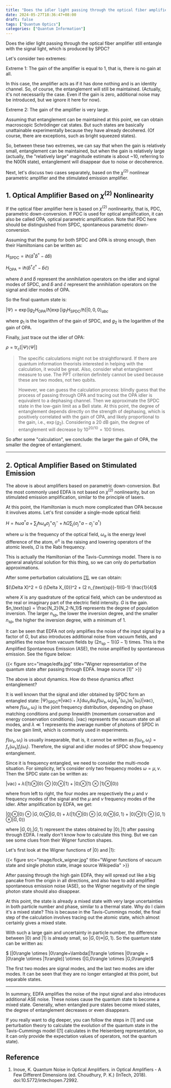 ```yaml
---
title: "Does the idler light passing through the optical fiber amplifier still entangle with the signal light?"
date: 2024-05-27T18:36:47+08:00
draft: false
tags: ["Quantum Optics"]
categories: ["Quantum Information"]
---
```


Does the idler light passing through the optical fiber amplifier still entangle with the signal light, which is produced by SPDC?

Let's consider two extremes:

Extreme 1: The gain of the amplifier is equal to 1, that is, there is no gain at all.

In this case, the amplifier acts as if it has done nothing and is an identity channel. So, of course, the entanglement will still be maintained. (Actually, it's not necessarily the case. Even if the gain is zero, additional noise may be introduced, but we ignore it here for now).

Extreme 2: The gain of the amplifier is very large.

Assuming that entanglement can be maintained at this point, we can obtain macroscopic Schrödinger cat states. But such states are basically unattainable experimentally because they have already decohered. (Of course, there are exceptions, such as bright squeezed states).

So, between these two extremes, we can say that when the gain is relatively small, entanglement can be maintained, but when the gain is relatively large (actually, the "relatively large" magnitude estimate is about ~10, referring to the N00N state), entanglement will disappear due to noise or decoherence.

Next, let's discuss two cases separately, based on the $\chi^{(2)}$ nonlinear parametric amplifier and the stimulated emission amplifier.

## 1. Optical Amplifier Based on $\chi^{(2)}$ Nonlinearity
If the optical fiber amplifier here is based on $\chi^{(2)}$ nonlinearity, that is, PDC, parametric down-conversion. If PDC is used for optical amplification, it can also be called OPA, optical parametric amplification. Note that PDC here should be distinguished from SPDC, spontaneous parametric down-conversion.

Assuming that the pump for both SPDC and OPA is strong enough, then their Hamiltonians can be written as:

$H_\text{SPDC}=\mathrm{i}\hbar(\hat{a}^\dag \hat{b}^\dag - \hat{a} \hat{b})$ 

$H_\text{OPA} = \mathrm{i}\hbar(\hat{b}^\dag \hat{c}^\dag -\hat{b}\hat{c})$ 

where $\hat{a}$ and $\hat{b}$ represent the annihilation operators on the idler and signal modes of SPDC, and $\hat{b}$ and $\hat{c}$ represent the annihilation operators on the signal and idler modes of OPA.

So the final quantum state is:

$|\Psi\rangle = \exp[\mathrm{i}g_\text{2}H_\text{OPA} /\hbar]\exp[\mathrm{i}g_\text{1}H_\text{SPDC}/\hbar] |0,0,0\rangle_{abc}$ 

where $g_1$ is the logarithm of the gain of SPDC, and $g_2$ is the logarithm of the gain of OPA.

Finally, just trace out the idler of OPA:

$\rho=\operatorname{tr}_c[|\Psi\rangle\langle\Psi|]$ 

> The specific calculations might not be straightforward. If there are quantum information theorists interested in helping with the calculation, it would be great. Also, consider what entanglement measure to use. The PPT criterion definitely cannot be used because these are two modes, not two qubits.  
>   
> However, we can guess the calculation process: blindly guess that the process of passing through OPA and tracing out the OPA idler is equivalent to a dephasing channel. Then we approximate the SPDC state in the low-gain limit as a Bell state. At this point, the degree of entanglement depends directly on the strength of dephasing, which is positively correlated with the gain of OPA, and likely proportional to the gain, i.e., $\exp(g_2)$. Considering a 20 dB gain, the degree of entanglement will decrease by $10^{20/10} = 100$ times.

So after some "calculation", we conclude: the larger the gain of OPA, the smaller the degree of entanglement.

---

## 2. Optical Amplifier Based on Stimulated Emission
The above is about amplifiers based on parametric down-conversion. But the most commonly used EDFA is not based on $\chi^{(2)}$ nonlinearity, but on stimulated emission amplification, similar to the principle of lasers.

At this point, the Hamiltonian is much more complicated than OPA because it involves atoms. Let's first consider a single-mode optical field:

$H = \hbar\omega a^\dag a + \sum_j \hbar \omega_a \sigma^+_j \sigma^-_j + \hbar \Omega \sum_j (\sigma^+_j a -\sigma_j^- a^\dag)$ 

where $\omega$ is the frequency of the optical field, $\omega_a$ is the energy level difference of the atom, $\sigma^{\pm}$ is the raising and lowering operators of the atomic levels, $\Omega$ is the Rabi frequency.

This is actually the Hamiltonian of the Tavis-Cummings model. There is no general analytical solution for this thing, so we can only do perturbation approximations.

After some perturbation calculations [[1]](#ref\_1), we can obtain:

$(\Delta X)^2 = G (\Delta X_{0})^2 + (2 n_{\text{sp}}-1)(G-1) \frac{1}{4}$ 

where $X$ is any quadrature of the optical field, which can be understood as the real or imaginary part of the electric field intensity. $G$ is the gain. $n_\text{sp} = \frac{N_2}{N_2-N_1}$ represents the degree of population inversion. The larger $n_\text{sp}$, the lower the inversion degree, and the smaller $n_\text{sp}$, the higher the inversion degree, with a minimum of 1.

It can be seen that EDFA not only amplifies the noise of the input signal by a factor of $G$, but also introduces additional noise from vacuum fields, and amplifies the noise from vacuum fields by $(2 n_{\text{sp}}-1)(G-1)$ times. This is the Amplified Spontaneous Emission (ASE), the noise amplified by spontaneous emission. See the figure below:

{{< figure src="image/edfa.jpg" title="Wigner representation of the quantum state after passing through EDFA. Image source [1]" >}}

  
The above is about dynamics. How do these dynamics affect entanglement?

It is well known that the signal and idler obtained by SPDC form an entangled state: $|\Psi\rangle_\text{SPDC} \approx |\text{vac}\rangle + \lambda \int \mathrm{d}\omega_s \mathrm{d}\omega_i f(\omega_s,\omega_i)a^\dag_s(\omega_s) a^\dag_i(\omega_i) |\text{vac}\rangle$, where $f(\omega_s,\omega_i)$ is the joint frequency distribution, depending on phase matching conditions and pump linewidth (momentum conservation and energy conservation conditions). $|\text{vac}\rangle$ represents the vacuum state on all modes, and $\lambda \ll 1$ represents the average number of photons of SPDC in the low gain limit, which is commonly used in experiments.

$f(\omega_s,\omega_i)$ is usually inseparable, that is, it cannot be written as $f(\omega_s,\omega_i) = f_s(\omega_s) f_i(\omega_i)$. Therefore, the signal and idler modes of SPDC show frequency entanglement.

Since it is frequency entangled, we need to consider the multi-mode situation. For simplicity, let's consider only two frequency modes $\omega = \mu,\nu$. Then the SPDC state can be written as:

$|\text{vac}\rangle + \lambda (|1\rangle \otimes |0\rangle \otimes |0\rangle \otimes |1\rangle+ |0\rangle \otimes |1\rangle \otimes |1\rangle \otimes |0\rangle)$

where from left to right, the four modes are respectively the $\mu$ and $\nu$ frequency modes of the signal and the $\mu$ and $\nu$ frequency modes of the idler. After amplification by EDFA, we get:

$|0\rangle \otimes |0\rangle \otimes |G,0\rangle \otimes |G,0\rangle   +\lambda(|1\rangle \otimes |0\rangle \otimes |G,0\rangle \otimes |G,1\rangle+ |0\rangle \otimes |1\rangle \otimes |G,1\rangle \otimes |G,0\rangle)$

where $|G,0\rangle,|G,1\rangle$ represent the states obtained by $|0\rangle ,|1\rangle$ after passing through EDFA. I really don't know how to calculate this thing. But we can see some clues from their Wigner function shapes.

Let's first look at the Wigner functions of $|0\rangle$ and $|1\rangle$:

{{< figure src="image/fock_wigner.jpg" title="Wigner functions of vacuum state and single photon state, image source Wikipedia" >}}

After passing through the high gain EDFA, they will spread out like a big pancake from the origin in all directions, and also have to add amplified spontaneous emission noise (ASE), so the Wigner negativity of the single photon state should also disappear.

At this point, the state is already a mixed state with very large uncertainties in both particle number and phase, similar to a thermal state. Why do I claim it's a mixed state? This is because in the Tavis-Cummings model, the final step of the calculation involves tracing out the atomic state, which almost certainly gives a mixed state.

With such a large gain and uncertainty in particle number, the difference between $|0\rangle$ and $|1\rangle$ is already small, so $|G,0\rangle \approx |G,1\rangle$. So the quantum state can be written as:

$ [|0\rangle \otimes |0\rangle+\lambda(|1\rangle \otimes |0\rangle + |0\rangle \otimes |1\rangle)] \otimes (|G,0\rangle \otimes |G,0\rangle)$

The first two modes are signal modes, and the last two modes are idler modes. It can be seen that they are no longer entangled at this point, but separable states.

---

In summary, EDFA amplifies the noise of the input signal and also introduces additional ASE noise. These noises cause the quantum state to become a mixed state. Generally, when entangled pure states become mixed states, the degree of entanglement decreases or even disappears.

If you really want to dig deeper, you can follow the steps in [1] and use perturbation theory to calculate the evolution of the quantum state in the Tavis-Cummings model ([1] calculates in the Heisenberg representation, so it can only provide the expectation values of operators, not the quantum state).

## Reference
1. Inoue, K. Quantum Noise in Optical Amplifiers. in Optical Amplifiers - A Few Different Dimensions (ed. Choudhury, P. K.) (InTech, 2018). doi:10.5772/intechopen.72992.
